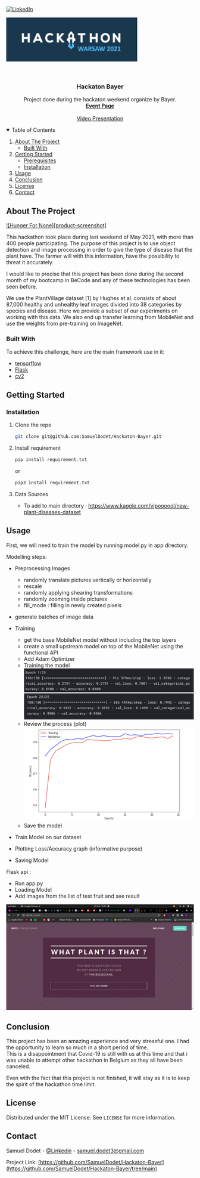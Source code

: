 
[![LinkedIn][linkedin-shield]](https://www.linkedin.com/in/samuel-dodet/)


![Logo](https://github.com/SamuelDodet/Hackaton-Bayer/blob/development/app/images/logo.png)
<!-- PROJECT LOGO -->
<br />
<p align="center">
    

  <h3 align="center">Hackaton Bayer</h3>

  <p align="center">
    Project done during the hackaton weekend organize by Bayer.
    <br />
    <a href="https://www.bayerhackathon.com/#"><strong> Event Page </strong></a>
    <br />
    <br />
    <a href="https://vimeo.com/556297205/d7d7c271d7">Video Presentation</a>

  </p>
</p>



<!-- TABLE OF CONTENTS -->
<details open="open">
  <summary>Table of Contents</summary>
  <ol>
    <li>
      <a href="#about-the-project">About The Project</a>
      <ul>
        <li><a href="#built-with">Built With</a></li>
      </ul>
    </li>
    <li>
      <a href="#getting-started">Getting Started</a>
      <ul>
        <li><a href="#prerequisites">Prerequisites</a></li>
        <li><a href="#installation">Installation</a></li>
      </ul>
    </li>
    <li><a href="#usage">Usage</a></li>
    <li><a href="#roadmap">Conclusion</a></li>
    <li><a href="#license">License</a></li>
    <li><a href="#contact">Contact</a></li>
  </ol>
</details>



<!-- ABOUT THE PROJECT -->
## About The Project

[![Hunger For None][product-screenshot]](https://github.com/SamuelDodet/Hackaton-Bayer/blob/development/app/images/logo2.png)

This hackathon took place during last weekend of May 2021, with more than 400 people participating. 
The purpose of this project is to use object detection 
and image processing in order to give the type of disease that the plant have. The farmer will with this information,
have the possibility to threat it accurately.

I would like to precise that this project has been done during the second month of my bootcamp
in BeCode and any of these technologies has been seen before.

We use the PlantVillage dataset [1] by Hughes et al. consists of about 87,000 healthy and unhealthy leaf images divided 
into 38 categories by species and disease. Here we provide a subset of our experiments on working with this data. 
We also end up transfer learning from MobileNet and use the weights from pre-training on ImageNet.




### Built With

To achieve this challenge, here are the main framework use in it:

* [tensorflow](https://www.tensorflow.org/)
* [Flask](https://flask.palletsprojects.com/en/2.0.x/)
* [cv2](https://opencv.org/)



<!-- GETTING STARTED -->
## Getting Started



### Installation


1. Clone the repo
   ```sh
   git clone git@github.com:SamuelDodet/Hackaton-Bayer.git
   ```
2. Install requirement
   ```sh
   pip install requirement.txt
   ```
   or
   ```sh
   pip3 install requirement.txt
   ```
3. Data Sources
   
    * To add to main directory : https://www.kaggle.com/vipoooool/new-plant-diseases-dataset



<!-- USAGE EXAMPLES -->
## Usage

First, we will need to train the model by running model.py in app directory. 

Modelling steps:
   * Preprocessing Images
     * randomly translate pictures vertically or horizontally
      * rescale
      * randomly applying shearing transformations
      * randomly zooming inside pictures
      * fill_mode : filling in newly created pixels
   * generate batches of image data 
     
   * Training
     * get the base MobileNet model without including the top layers
      * create a small upstream model on top of the MobileNet using the functional API
      * Add Adam Optimizer
      * Training the model
      ![First Epoch](https://github.com/SamuelDodet/Hackaton-Bayer/blob/development/app/images/epoch1.png)
        ![Last Epoch](https://github.com/SamuelDodet/Hackaton-Bayer/blob/development/app/images/epoch25.png)
      * Review the process (plot)
        ![review](https://github.com/SamuelDodet/Hackaton-Bayer/blob/development/app/images/review.png)
      * Save the model    
   * Train Model on our dataset
   * Plotting Loss/Accuracy graph (informative purpose)
   * Saving Model

Flask api :

   * Run app.py
   * Loading Model
   * Add images from the list of test fruit and see result

![review](https://github.com/SamuelDodet/Hackaton-Bayer/blob/development/app/images/SPOILER_Capture_decran_de_2021-05-29_16-50-28.png)




<!-- ROADMAP -->
## Conclusion

This project has been an amazing experience and very stressful one. I had the opportunity to learn
so much in a short period of time.  
This is a disappointment that Covid-19 is still with us at this time and that i was unable to attempt 
other hackathon in Belgium as they all have been canceled.

Even with the fact that this project is not finished, it will stay as it is to keep the spirit of the
hackathon time limit.




<!-- LICENSE -->
## License

Distributed under the MIT License. See `LICENSE` for more information.



<!-- CONTACT -->
## Contact

Samuel Dodet - [@Linkedin](https://www.linkedin.com/in/samuel-dodet/) - samuel.dodet3@gmail.com

Project Link: [https://github.com/SamuelDodet/Hackaton-Bayer](https://github.com/SamuelDodet/Hackaton-Bayer/tree/main)

[linkedin-shield]: https://img.shields.io/badge/-LinkedIn-black.svg?style=for-the-badge&logo=linkedin&colorB=555
